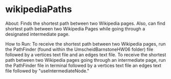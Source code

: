 # wikipediaPaths
About:
Finds the shortest path between two Wikipedia pages. Also, can find shortest path between two Wikipedia Pages while going through a designated intermediate page. 

How to Run:
To receive the shortest path between two Wikipedia pages, run the PathFinder (found within the UmscheidBarnstoneHW06 folder) file followed by a vertices text file and an edges text file. To receive the shortest path between two Wikipedia pages going through an intermediate page, run the PathFinder file in terminal followed by a vertices text file an edges text file followed by "useIntermediateNode."
